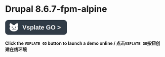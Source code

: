 # Drupal 8.6.7-fpm-alpine

<a href="https://www.vsplate.com/?docker-compose=https://github.com/vsplate/dcenvs/drupal/8.6.7-fpm-alpine"><img alt="VSPLATE GO" src="https://raw.githubusercontent.com/vsplate/images/master/vsgo_btn.png" width="200px"></a>

**Click the `VSPLATE GO` button to launch a demo online / 点击`VSPLATE GO`按钮创建在线环境**